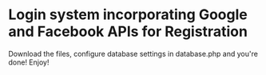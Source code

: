 # Login system incorporating Google and Facebook APIs for Registration
Download the files, configure database settings in database.php and you're done! Enjoy!
